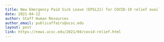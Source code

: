```yaml
---
title: New Emergency Paid Sick Leave (EPSL21) for COVID-19 relief available to all employees in 2021
date: 2021-04-12
author: Staff Human Resources
author_email: publicaffairs@ucsc.edu
layout: post
link: https://news.ucsc.edu/2021/04/covid-relief.html
---
```


